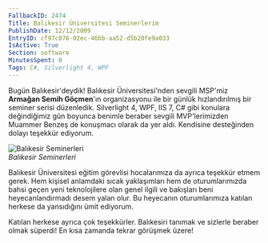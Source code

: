 ```yaml
---
FallbackID: 2474
Title: Balıkesir Üniversitesi Seminerlerim
PublishDate: 12/12/2009
EntryID: cf97c876-02ec-46bb-aa52-d5b20fe9a033
IsActive: True
Section: software
MinutesSpent: 0
Tags: C#, Silverlight 4, WPF
---
```

Bugün Balıkesir'deydik! Balıkesir Üniversitesi'nden sevgili MSP'miz
**Armağan Semih Göçmen**'ın organizasyonu ile bir günlük hızlandırılmış
bir seminer serisi düzenledik. Silverlight 4, WPF, IIS 7, C\# gibi
konulara değindiğimiz gün boyunca benimle beraber sevgili MVP'lerimizden
Muammer Benzeş de konuşmacı olarak da yer aldı. Kendisine desteğinden
dolayı teşekkür ediyorum.

![Balıkesir
Seminerleri](http://cdn.daron.yondem.com/assets/2474/11122009_1.jpg)\
*Balıkesir Seminerleri*

Balıkesir Üniversitesi eğitim görevlisi hocalarımıza da ayrıca teşekkür
etmem gerek. Hem kişisel anlamdaki sıcak yaklaşımları hem de
oturumlarımızda bahsi geçen yeni teknolojilere olan genel ilgili ve
bakışları beni heyecanlandırmadı desem yalan olur. Bu heyecanın
oturumlarımıza katılan herkese da yansıdığını ümit ediyorum.

Katılan herkese ayrıca çok teşekkürler. Balıkesiri tanımak ve sizlerle
beraber olmak süperdi! En kısa zamanda tekrar görüşmek üzere!


